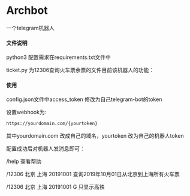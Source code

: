 # Archbot
一个telegram机器人

#### 文件说明

python3 配置需求在requirements.txt文件中

ticket.py 为12306查询火车票余票的文件目前该机器人的功能：

#### 使用

config.json文件中access_token 修改为自己telegram-bot的token

设置webhook为: 

```bash
https://yourdomain.com/{yourtoken}
```

其中yourdomain.com 改成自己的域名，yourtoken 改为自己的机器人token

配置成功后对机器人发消息即可：



/help 查看帮助

/12306 北京 上海 20191001 查询2019年10月01日从北京到上海所有火车票

/12306 北京 上海 20191001 G 只显示高铁

